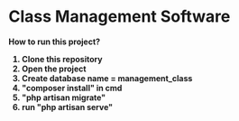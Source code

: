<h1><b>Class Management Software<b></h1>

How to run this project?
1. Clone this repository
2. Open the project
3. Create database name = management_class
4. "composer install" in cmd
5. "php artisan migrate"
6. run "php artisan serve"

